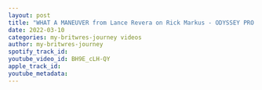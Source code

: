 ```yaml
---
layout: post
title: "WHAT A MANEUVER from Lance Revera on Rick Markus - ODYSSEY PRO WRESTLING SET SAIL"
date: 2022-03-10
categories: my-britwres-journey videos
author: my-britwres-journey
spotify_track_id: 
youtube_video_id: BH9E_cLH-QY
apple_track_id: 
youtube_metadata: 
---
```

